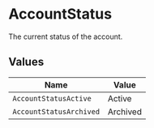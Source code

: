 # AccountStatus

The current status of the account.


## Values

| Name                    | Value                   |
| ----------------------- | ----------------------- |
| `AccountStatusActive`   | Active                  |
| `AccountStatusArchived` | Archived                |